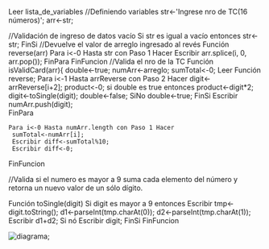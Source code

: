 Leer lista_de_variables
//Definiendo variables
 str<-'Ingrese nro de TC(16 números)';
 arr<-str;

//Validación de ingreso de datos vacío
Si str es igual a vacío entonces
  str<-str;
FinSi
	//Devuelve el valor de arreglo ingresado al revés
Función reverse(arr)
 Para i<-0 Hasta str con Paso 1 Hacer
  Escribir arr.splice(i, 0, arr.pop());
 FinPara
FinFuncion
	//Valida el nro de la TC
Función isValidCard(arr){
	double<-true;
	numArr<-arreglo;
	sumTotal<-0;
	Leer Función reverse;
  Para i<-1 Hasta arrReverse con Paso 2 Hacer
	 digit<-arrReverse[i+2];
	 product<-0;
	 si double es true entonces
	  product<-digit*2;
	  digit<-toSingle(digit);
	  double<-false;
	 SiNo
	  double<-true;
	 FinSi
	 Escribir numArr.push(digit);			 
	FinPara

	Para i<-0 Hasta numArr.length con Paso 1 Hacer
	 sumTotal<-numArr[i];
	 Escribir diff<-sumTotal%10;
	 Escribir diff<-0;
FinFuncion

//Valida si el numero es mayor a 9 suma cada elemento del número y retorna un nuevo valor de un sólo dígito.

Función toSingle(digit)
	Si digit es mayor a 9 entonces
		Escribir tmp<-digit.toString();
		d1<-parseInt(tmp.charAt(0));
		d2<-parseInt(tmp.charAt(1));
		Escribir d1+d2;
	Si nó
		Escribir digit;
	FinSi
FinFuncion

![diagrama](http://thumbs.subefotos.com/e0067a3fe569ef2ab7ba033fd641744fo.jpg);
